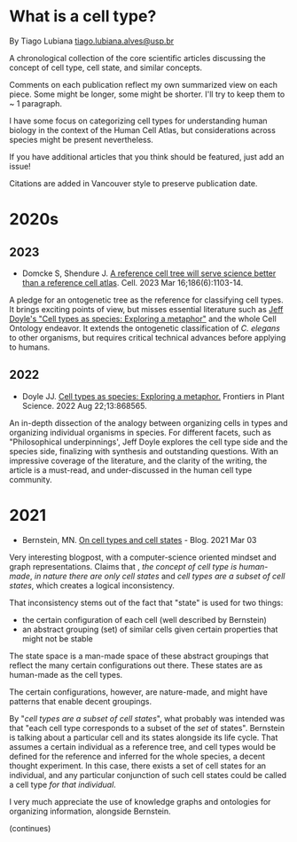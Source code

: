 # What is a cell type? 

By Tiago Lubiana 
tiago.lubiana.alves@usp.br

A chronological collection of the core scientific articles discussing the concept of cell type, cell state, and similar concepts.

Comments on each publication reflect my own summarized view on each piece. Some might be longer, some might be shorter. I'll try to keep them to ~ 1 paragraph. 

I have some focus on categorizing cell types for understanding human biology in the context of the Human Cell Atlas, but considerations across species might be present nevertheless.

If you have additional articles that you think should be featured, just add an issue! 

Citations are added in Vancouver style to preserve publication date.



# 2020s

## 2023 

- Domcke S, Shendure J. [A reference cell tree will serve science better than a reference cell atlas](https://doi.org/10.1016/j.cell.2023.02.016). Cell. 2023 Mar 16;186(6):1103-14. 

A pledge for an ontogenetic tree as the reference for classifying cell types. It brings exciting points of view, but misses essential literature such as [Jeff Doyle's "Cell types as species: Exploring a metaphor"](https://doi.org/10.3389/fpls.2022.868565) and the whole Cell Ontology endeavor. It extends the ontogenetic classification of *C. elegans* to other organisms, but requires critical technical advances before applying to humans.


## 2022 

- Doyle JJ. [Cell types as species: Exploring a metaphor.](https://doi.org/10.3389/fpls.2022.868565) Frontiers in Plant Science. 2022 Aug 22;13:868565.

An in-depth dissection of the analogy between organizing cells in types and organizing individual organisms in species. For different facets, such as "Philosophical underpinnings', Jeff Doyle explores the cell type side and the species side, finalizing with synthesis and outstanding questions. With an impressive coverage of the literature, and the clarity of the writing, the article is a must-read, and under-discussed in the human cell type community.  

# 2021

- Bernstein, MN.  [On cell types and cell states](https://mbernste.github.io/posts/cell_types_cell_states/)  - Blog. 2021 Mar 03

Very interesting blogpost, with a computer-science oriented mindset and graph representations. Claims that , *the concept of cell type is human-made*, *in nature there are only cell states* and *cell types are a subset of cell states*, which creates a logical inconsistency. 

That inconsistency stems out of the fact that "state" is used for two things:
 * the certain configuration of each cell (well described by Bernstein) 
 * an abstract grouping (set) of similar cells given certain properties that might not be stable 

The state space is a man-made space of these abstract groupings that reflect the many certain configurations out there. 
These states are as human-made as the cell types. 

The certain configurations, however, are nature-made, and might have patterns that enable decent groupings. 

By "*cell types are a subset of cell states*", what probably was intended was that "each cell type corresponds to a subset of the *set* of states". Bernstein is talking about a particular cell and its states alongside its life cycle. That assumes a certain individual as a reference tree, and cell types would be defined for the reference and inferred for the whole species, a decent thought experiment. In this case, there exists a set of cell states for an individual, and any particular conjunction of such cell states could be called a cell type _for that individual_.  

I very much appreciate the use of knowledge graphs and ontologies for organizing information, alongside Bernstein. 

(continues)






